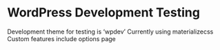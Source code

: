 # WordPress Development Testing

Development theme for testing is ‘wpdev’
Currently using materializecss 
Custom features include options page
